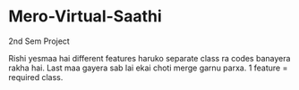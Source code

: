 # Mero-Virtual-Saathi
2nd Sem Project

Rishi yesmaa hai different features haruko separate class ra codes banayera rakha hai.
Last maa gayera sab lai ekai choti merge garnu parxa.
1 feature = required class.
